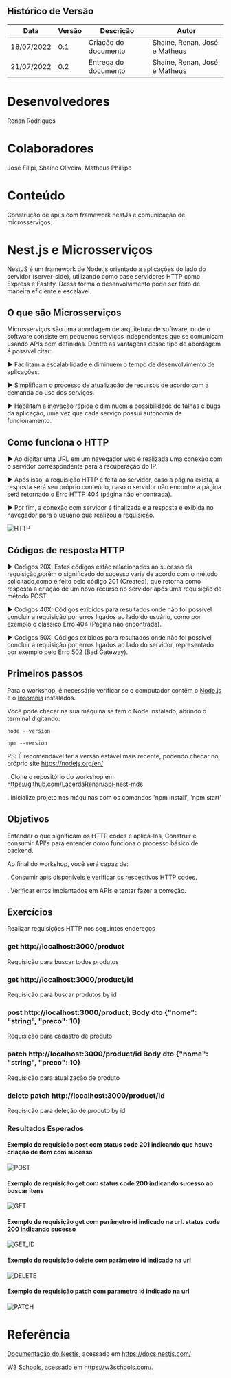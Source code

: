 ## Histórico de Versão

| Data | Versão | Descrição | Autor |
|--------|-----------|---------------|---------|
| 18/07/2022 | 0.1 | Criação do documento | Shaíne, Renan, José  e Matheus|
| 21/07/2022 | 0.2 | Entrega do documento | Shaíne, Renan, José  e Matheus|


# Desenvolvedores

Renan Rodrigues

# Colaboradores

José Filipi, Shaíne Oliveira, Matheus Phillipo

# Conteúdo

Construção de api's com framework nestJs e comunicação de microsserviços.

# Nest.js e Microsserviços

NestJS é um framework de Node.js orientado a
aplicações do lado do servidor (server-side), utilizando como base
servidores HTTP como Express e Fastify. Dessa forma o desenvolvimento
pode ser feito de maneira eficiente e escalável.

## O que são Microsserviços

Microsserviços são uma abordagem de arquitetura de software, onde o
software consiste em pequenos serviços independentes que se comunicam
usando APIs bem definidas. Dentre as vantagens desse tipo de abordagem
é possível citar:

▶ Facilitam a escalabilidade e diminuem o tempo de desenvolvimento de
aplicações.

▶ Simplificam o processo de atualização de recursos de acordo com a
demanda do uso dos serviços.

▶ Habilitam a inovação rápida e diminuem a possibilidade de falhas e
bugs da aplicação, uma vez que cada serviço possui autonomia de
funcionamento.

## Como funciona o HTTP

▶ Ao digitar uma URL em um navegador web é realizada uma conexão
com o servidor correspondente para a recuperação do IP.

▶ Após isso, a requisição HTTP é feita ao servidor, caso a página exista,
a resposta será seu próprio conteúdo, caso o servidor não encontre a
página será retornado o Erro HTTP 404 (página não encontrada).

▶ Por fim, a conexão com servidor é finalizada e a resposta é exibida no
navegador para o usuário que realizou a requisição.

![HTTP](imagens/http.png)

## Códigos de resposta HTTP

▶ Códigos 20X: Estes códigos estão relacionados ao sucesso da
requisição,porém o significado do sucesso varia de acordo com o
método solicitado,como é feito pelo código 201 (Created), que
retorna como resposta a criação de um novo recurso no servidor após
uma requisição de método POST.

▶ Códigos 40X: Códigos exibidos para resultados onde não foi possível
concluir a requisição por erros ligados ao lado do usuário, como por
exemplo o clássico Erro 404 (Página não encontrada).

▶ Códigos 50X: Códigos exibidos para resultados onde não foi possível
concluir a requisição por erros ligados ao lado do servidor,
representado por exemplo pelo Erro 502 (Bad Gateway).

## Primeiros passos

Para o workshop, é necessário verificar se o computador contêm o [Node.js](https://nodejs.org/en/) e o [Insomnia](https://insomnia.rest/download) instalados. 

Você pode checar na sua máquina se tem o Node instalado, abrindo o terminal digitando:

`node --version`

`npm --version`

PS: É recomendável ter a versão estável mais recente, podendo checar no próprio site  https://nodejs.org/en/

. Clone o repositório do workshop em https://github.com/LacerdaRenan/api-nest-mds

. Inicialize projeto nas máquinas com os comandos 'npm install', 'npm start'

## Objetivos

Entender o que significam os HTTP codes e aplicá-los, Construir e consumir API's para entender como funciona o processo básico de backend. 

Ao final do workshop, você será capaz de:

. Consumir apis disponíveis e verificar os respectivos HTTP codes.

. Verificar erros implantados em APIs e tentar fazer a correção.

## Exercícios

Realizar requisições HTTP nos seguintes endereços

### get http://localhost:3000/product 
  Requisição para buscar todos produtos
  
 
### get http://localhost:3000/product/id
  Requisição para buscar produtos by id


### post http://localhost:3000/product, Body dto {"nome": "string", "preco": 10}
  Requisição para cadastro de produto


### patch http://localhost:3000/product/id Body dto {"nome": "string", "preco": 10}
  Requisição para atualização de produto


### delete patch http://localhost:3000/product/id
  Requisição para deleção de produto by id

### Resultados Esperados

#### Exemplo de requisição post com status code 201 indicando que houve criação de item com sucesso

![POST](imagens/req_post.jpeg)

#### Exemplo de requisição get com status code 200 indicando sucesso ao buscar itens

![GET](imagens/req_get.jpeg)

#### Exemplo de requisição get com parâmetro id indicado na url. status code 200 indicando sucesso

![GET_ID](imagens/req_get_id.jpeg)

#### Exemplo de requisição delete com parâmetro id indicado na url

![DELETE](imagens/req_delete.jpeg)

#### Exemplo de requisição patch com parametro id indicado na url

![PATCH](imagens/req_patch.jpeg)


# Referência

[Documentação do Nestjs](https://docs.nestjs.com/), acessado em https://docs.nestjs.com/

[W3 Schools](https://w3schools.com), acessado em https://w3schools.com/.